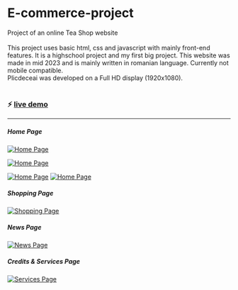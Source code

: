 # E-commerce-project

Project of an online Tea Shop website<br />
<br />
This project uses basic html, css and javascript with mainly front-end features. It is a highschool project and my first big project. This website was made in mid 2023 and is mainly written in romanian language. Currently not mobile compatible. <br />
Plicdeceai was developed on a Full HD display (1920x1080). <br />
<br />
### ⚡ [live demo](https://fabian-ci.github.io/E-commerce-project/index.html)

---

##### Home Page
[![Home Page](https://i.gyazo.com/1d1d45e5442139cb7ea3163d9d4bfd30.jpg)](https://fabian-ci.github.io/E-commerce-project/index.html)

[![Home Page](https://i.gyazo.com/469ecd574d23f702335cdfee9439e5d6.jpg)](https://fabian-ci.github.io/E-commerce-project/index.html)

[![Home Page](https://i.gyazo.com/938c13e0c39a9a17880aaf4a794cf6b3.png)](https://fabian-ci.github.io/E-commerce-project/index.html)
[![Home Page](https://i.gyazo.com/73cddd4995177327b603d91f1a5523f6.png)](https://fabian-ci.github.io/E-commerce-project/index.html)

##### Shopping Page
[![Shopping Page](https://i.gyazo.com/90cc0f4cbfa59b5a3382133a3b66d0db.png)](https://fabian-ci.github.io/E-commerce-project/shopping-index.html)

##### News Page
[![News Page](https://i.gyazo.com/42ec41aceed7401451eb39013795d13b.jpg)](https://fabian-ci.github.io/E-commerce-project/noutati-index.html)

##### Credits & Services Page
[![Services Page](https://i.gyazo.com/539b648309c715939ac4fe750f51d036.png)](https://fabian-ci.github.io/E-commerce-project/servicii-index.html)
